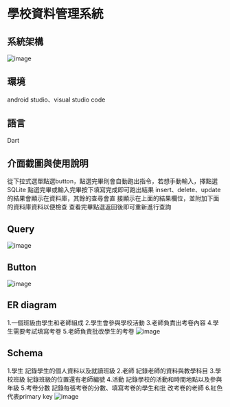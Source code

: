 # 學校資料管理系統

## 系統架構
![image](https://github.com/LinChiaEn/StudentDatabase/assets/93340978/a7ed8996-0ba6-4e22-ba2a-ab178f5c3193)
## 環境
android studio、visual studio code
## 語言
Dart

## 介面截圖與使用說明
從下拉式選單點選button，點選完畢則會自動跑出指令，若想手動輸入，擇點選SQLite
點選完畢或輸入完畢按下填寫完成即可跑出結果
insert、delete、update的結果會顯示在資料庫，其餘的查尋會直
接顯示在上面的結果欄位，並附加下面的資料庫資料以便檢查
查看完畢點選返回後即可重新進行查詢

## Query
![image](https://github.com/LinChiaEn/StudentDatabase/assets/93340978/0eedd3d2-d4fa-432a-949d-a01cdaac3299)

## Button
![image](https://github.com/LinChiaEn/StudentDatabase/assets/93340978/2c0b8cea-d02c-4bc5-9ce8-52cf6e9cbd22)

## ER diagram
1.一個班級由學生和老師組成
2.學生會參與學校活動
3.老師負責出考卷內容
4.學生需要考試填寫考卷
5.老師負責批改學生的考卷
![image](https://github.com/LinChiaEn/StudentDatabase/assets/93340978/ce4e9e51-88ad-443d-afba-0ed77a710a7f)

## Schema
1.學生
記錄學生的個人資料以及就讀班級
2.老師
紀錄老師的資料與教學科目
3.學校班級
紀錄班級的位置還有老師編號
4.活動
記錄學校的活動和時間地點以及參與年級
5.考卷分數
記錄每張考卷的分數、填寫考卷的學生和批
改考卷的老師
6.紅色代表primary key
![image](https://github.com/LinChiaEn/StudentDatabase/assets/93340978/74ece3e7-6a3b-4983-927f-732b9a42ea48)
